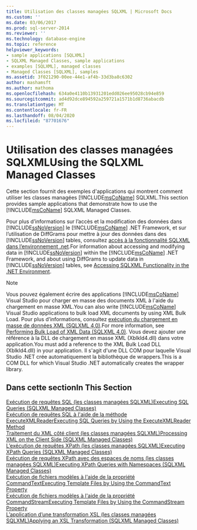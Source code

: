 ```yaml
---
title: Utilisation des classes managées SQLXML | Microsoft Docs
ms.custom: ''
ms.date: 03/06/2017
ms.prod: sql-server-2014
ms.reviewer: ''
ms.technology: database-engine
ms.topic: reference
helpviewer_keywords:
- sample applications [SQLXML]
- SQLXML Managed Classes, sample applications
- examples [SQLXML], managed classes
- Managed Classes [SQLXML], samples
ms.assetid: 3f021290-00ee-44e1-af4b-33d3ba8c6302
author: mashamsft
ms.author: mathoma
ms.openlocfilehash: 634a0e4110b13931201edd026ee95028cb94e859
ms.sourcegitcommit: ad4d92dce894592a259721a1571b1d8736abacdb
ms.translationtype: MT
ms.contentlocale: fr-FR
ms.lasthandoff: 08/04/2020
ms.locfileid: "87701676"
---
```

# <a name="using-the-sqlxml-managed-classes"></a><span data-ttu-id="bd860-102">Utilisation des classes managées SQLXML</span><span class="sxs-lookup"><span data-stu-id="bd860-102">Using the SQLXML Managed Classes</span></span>
  <span data-ttu-id="bd860-103">Cette section fournit des exemples d'applications qui montrent comment utiliser les classes managées [!INCLUDE[msCoName](../../includes/msconame-md.md)] SQLXML.</span><span class="sxs-lookup"><span data-stu-id="bd860-103">This section provides sample applications that demonstrate how to use the [!INCLUDE[msCoName](../../includes/msconame-md.md)] SQLXML Managed Classes.</span></span>  
  
 <span data-ttu-id="bd860-104">Pour plus d’informations sur l’accès et la modification des données dans [!INCLUDE[ssNoVersion](../../includes/ssnoversion-md.md)] le [!INCLUDE[msCoName](../../includes/msconame-md.md)] .NET Framework, et sur l’utilisation de DiffGrams pour mettre à jour des données dans des [!INCLUDE[ssNoVersion](../../includes/ssnoversion-md.md)] tables, consultez [accès à la fonctionnalité SQLXML dans l’environnement .net](../../relational-databases/sqlxml-annotated-xsd-schemas-xpath-queries/net-framework-classes/accessing-sqlxml-functionality-in-the-net-environment.md).</span><span class="sxs-lookup"><span data-stu-id="bd860-104">For information about accessing and modifying data in [!INCLUDE[ssNoVersion](../../includes/ssnoversion-md.md)] within the [!INCLUDE[msCoName](../../includes/msconame-md.md)] .NET Framework, and about using DiffGrams to update data in [!INCLUDE[ssNoVersion](../../includes/ssnoversion-md.md)] tables, see [Accessing SQLXML Functionality in the .NET Environment](../../relational-databases/sqlxml-annotated-xsd-schemas-xpath-queries/net-framework-classes/accessing-sqlxml-functionality-in-the-net-environment.md).</span></span>  
  
> [!NOTE]  
>  <span data-ttu-id="bd860-105">Vous pouvez également écrire des applications [!INCLUDE[msCoName](../../includes/msconame-md.md)] Visual Studio pour charger en masse des documents XML à l'aide du chargement en masse XML.</span><span class="sxs-lookup"><span data-stu-id="bd860-105">You can also write [!INCLUDE[msCoName](../../includes/msconame-md.md)] Visual Studio applications to bulk load XML documents by using XML Bulk Load.</span></span> <span data-ttu-id="bd860-106">Pour plus d’informations, consultez [exécution du chargement en masse de données XML &#40;SQLXML 4,0&#41;](../../relational-databases/sqlxml-annotated-xsd-schemas-xpath-queries/bulk-load-xml/performing-bulk-load-of-xml-data-sqlxml-4-0.md).</span><span class="sxs-lookup"><span data-stu-id="bd860-106">For more information, see [Performing Bulk Load of XML Data &#40;SQLXML 4.0&#41;](../../relational-databases/sqlxml-annotated-xsd-schemas-xpath-queries/bulk-load-xml/performing-bulk-load-of-xml-data-sqlxml-4-0.md).</span></span> <span data-ttu-id="bd860-107">Vous devez ajouter une référence à la DLL de chargement en masse XML (Xblkld4.dll) dans votre application.</span><span class="sxs-lookup"><span data-stu-id="bd860-107">You must add a reference to the XML Bulk Load DLL (Xblkld4.dll) in your application.</span></span> <span data-ttu-id="bd860-108">Il s'agit d'une DLL COM pour laquelle Visual Studio .NET crée automatiquement la bibliothèque de wrappers.</span><span class="sxs-lookup"><span data-stu-id="bd860-108">This is a COM DLL for which Visual Studio .NET automatically creates the wrapper library.</span></span>  
  
## <a name="in-this-section"></a><span data-ttu-id="bd860-109">Dans cette section</span><span class="sxs-lookup"><span data-stu-id="bd860-109">In This Section</span></span>  
 [<span data-ttu-id="bd860-110">Exécution de requêtes SQL &#40;les classes managées SQLXML&#41;</span><span class="sxs-lookup"><span data-stu-id="bd860-110">Executing SQL Queries &#40;SQLXML Managed Classes&#41;</span></span>](../../relational-databases/sqlxml-annotated-xsd-schemas-xpath-queries/net-framework-classes/sqlxml-4-0-net-framework-support-managed-classes.md)  
  [<span data-ttu-id="bd860-111">Exécution de requêtes SQL à l'aide de la méthode ExecuteXMLReader</span><span class="sxs-lookup"><span data-stu-id="bd860-111">Executing SQL Queries by Using the ExecuteXMLReader Method</span></span>](../../relational-databases/sqlxml-annotated-xsd-schemas-xpath-queries/net-framework-classes/executing-sql-queries-by-using-the-executexmlreader-method.md)  
  [<span data-ttu-id="bd860-112">Traitement du XML côté client &#40;les classes managées SQLXML&#41;</span><span class="sxs-lookup"><span data-stu-id="bd860-112">Processing XML on the Client Side &#40;SQLXML Managed Classes&#41;</span></span>](../../relational-databases/sqlxml-annotated-xsd-schemas-xpath-queries/net-framework-classes/processing-xml-on-the-client-side-sqlxml-managed-classes.md)  
  [<span data-ttu-id="bd860-113">L’exécution de requêtes XPath &#40;les classes managées SQLXML&#41;</span><span class="sxs-lookup"><span data-stu-id="bd860-113">Executing XPath Queries &#40;SQLXML Managed Classes&#41;</span></span>](../../relational-databases/sqlxml-annotated-xsd-schemas-xpath-queries/net-framework-classes/executing-xpath-queries-sqlxml-managed-classes.md)  
  [<span data-ttu-id="bd860-114">Exécution de requêtes XPath avec des espaces de noms &#40;les classes managées SQLXML&#41;</span><span class="sxs-lookup"><span data-stu-id="bd860-114">Executing XPath Queries with Namespaces &#40;SQLXML Managed Classes&#41;</span></span>](../../relational-databases/sqlxml-annotated-xsd-schemas-xpath-queries/net-framework-classes/executing-xpath-queries-with-namespaces-sqlxml-managed-classes.md)  
  [<span data-ttu-id="bd860-115">Exécution de fichiers modèles à l'aide de la propriété CommandText</span><span class="sxs-lookup"><span data-stu-id="bd860-115">Executing Template Files by Using the CommandText Property</span></span>](../../relational-databases/sqlxml-annotated-xsd-schemas-xpath-queries/net-framework-classes/executing-template-files-by-using-the-commandtext-property.md)  
  [<span data-ttu-id="bd860-116">Exécution de fichiers modèles à l'aide de la propriété CommandStream</span><span class="sxs-lookup"><span data-stu-id="bd860-116">Executing Template Files by Using the CommandStream Property</span></span>](../../relational-databases/sqlxml-annotated-xsd-schemas-xpath-queries/net-framework-classes/executing-template-files-by-using-the-commandstream-property.md)  
  [<span data-ttu-id="bd860-117">L’application d’une transformation XSL &#40;les classes managées SQLXML&#41;</span><span class="sxs-lookup"><span data-stu-id="bd860-117">Applying an XSL Transformation &#40;SQLXML Managed Classes&#41;</span></span>](../../relational-databases/sqlxml-annotated-xsd-schemas-xpath-queries/net-framework-classes/applying-an-xsl-transformation-sqlxml-managed-classes.md)  
  
